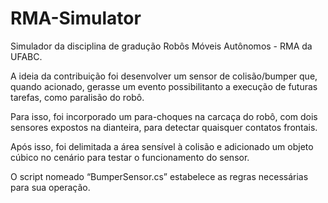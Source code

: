 # RMA-Simulator
Simulador da disciplina de gradução Robôs Móveis Autônomos - RMA da UFABC.

A ideia da contribuição foi desenvolver um sensor de colisão/bumper que, quando acionado, gerasse um evento possibilitanto a execução de futuras tarefas, como paralisão do robô.

Para isso, foi incorporado um para-choques na carcaça do robô, com dois sensores expostos na dianteira, para detectar quaisquer contatos frontais. 

Após isso, foi delimitada a área sensível à colisão e adicionado um objeto cúbico no cenário para testar o funcionamento do sensor. 

O script nomeado “BumperSensor.cs” estabelece as regras necessárias para sua operação.